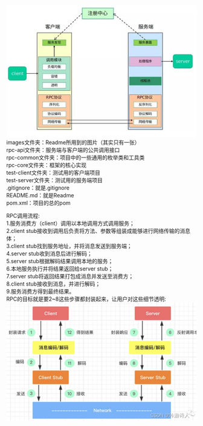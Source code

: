 ![img.png](images/img.png)  
images文件夹：Readme所用到的图片（其实只有一张）  
rpc-api文件夹：服务端与客户端的公共调用接口  
rpc-common文件夹：项目中的一些通用的枚举类和工具类  
rpc-core文件夹：框架的核心实现  
test-client文件夹：测试用的客户端项目  
test-server文件夹：测试用的服务端项目  
.gitignore：就是.gitignore  
README.md：就是Readme  
pom.xml：项目的总的pom  

RPC调用流程:  
1.服务消费方（client）调用以本地调用方式调用服务；  
2.client stub接收到调用后负责将方法、参数等组装成能够进行网络传输的消息体；  
3.client stub找到服务地址，并将消息发送到服务端；  
4.server stub收到消息后进行解码；  
5.server stub根据解码结果调用本地的服务；  
6.本地服务执行并将结果返回给server stub；  
7.server stub将返回结果打包成消息并发送至消费方；  
8.client stub接收到消息，并进行解码；  
9.服务消费方得到最终结果。    
RPC的目标就是要2~8这些步骤都封装起来，让用户对这些细节透明:  
![img.png](img.png)